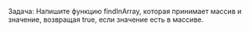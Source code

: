 Задача: Напишите функцию findInArray, которая принимает массив и значение, возвращая true, если значение есть в массиве.